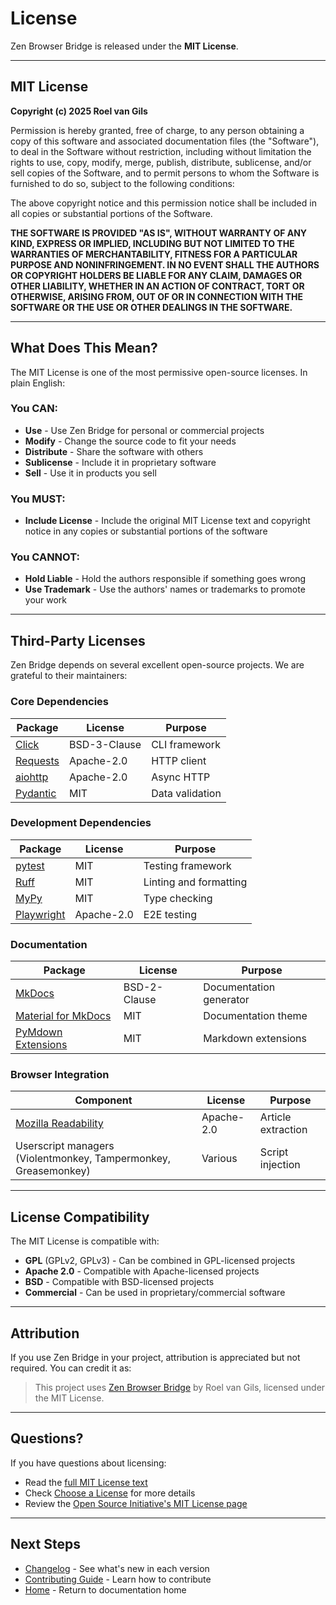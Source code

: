 # License

Zen Browser Bridge is released under the **MIT License**.

---

## MIT License

**Copyright (c) 2025 Roel van Gils**

Permission is hereby granted, free of charge, to any person obtaining a copy of this software and associated documentation files (the "Software"), to deal in the Software without restriction, including without limitation the rights to use, copy, modify, merge, publish, distribute, sublicense, and/or sell copies of the Software, and to permit persons to whom the Software is furnished to do so, subject to the following conditions:

The above copyright notice and this permission notice shall be included in all copies or substantial portions of the Software.

**THE SOFTWARE IS PROVIDED "AS IS", WITHOUT WARRANTY OF ANY KIND, EXPRESS OR IMPLIED, INCLUDING BUT NOT LIMITED TO THE WARRANTIES OF MERCHANTABILITY, FITNESS FOR A PARTICULAR PURPOSE AND NONINFRINGEMENT. IN NO EVENT SHALL THE AUTHORS OR COPYRIGHT HOLDERS BE LIABLE FOR ANY CLAIM, DAMAGES OR OTHER LIABILITY, WHETHER IN AN ACTION OF CONTRACT, TORT OR OTHERWISE, ARISING FROM, OUT OF OR IN CONNECTION WITH THE SOFTWARE OR THE USE OR OTHER DEALINGS IN THE SOFTWARE.**

---

## What Does This Mean?

The MIT License is one of the most permissive open-source licenses. In plain English:

### You CAN:

- **Use** - Use Zen Bridge for personal or commercial projects
- **Modify** - Change the source code to fit your needs
- **Distribute** - Share the software with others
- **Sublicense** - Include it in proprietary software
- **Sell** - Use it in products you sell

### You MUST:

- **Include License** - Include the original MIT License text and copyright notice in any copies or substantial portions of the software

### You CANNOT:

- **Hold Liable** - Hold the authors responsible if something goes wrong
- **Use Trademark** - Use the authors' names or trademarks to promote your work

---

## Third-Party Licenses

Zen Bridge depends on several excellent open-source projects. We are grateful to their maintainers:

### Core Dependencies

| Package | License | Purpose |
|---------|---------|---------|
| [Click](https://click.palletsprojects.com/) | BSD-3-Clause | CLI framework |
| [Requests](https://requests.readthedocs.io/) | Apache-2.0 | HTTP client |
| [aiohttp](https://docs.aiohttp.org/) | Apache-2.0 | Async HTTP |
| [Pydantic](https://docs.pydantic.dev/) | MIT | Data validation |

### Development Dependencies

| Package | License | Purpose |
|---------|---------|---------|
| [pytest](https://pytest.org/) | MIT | Testing framework |
| [Ruff](https://github.com/astral-sh/ruff) | MIT | Linting and formatting |
| [MyPy](http://mypy-lang.org/) | MIT | Type checking |
| [Playwright](https://playwright.dev/) | Apache-2.0 | E2E testing |

### Documentation

| Package | License | Purpose |
|---------|---------|---------|
| [MkDocs](https://www.mkdocs.org/) | BSD-2-Clause | Documentation generator |
| [Material for MkDocs](https://squidfunk.github.io/mkdocs-material/) | MIT | Documentation theme |
| [PyMdown Extensions](https://facelessuser.github.io/pymdown-extensions/) | MIT | Markdown extensions |

### Browser Integration

| Component | License | Purpose |
|-----------|---------|---------|
| [Mozilla Readability](https://github.com/mozilla/readability) | Apache-2.0 | Article extraction |
| Userscript managers (Violentmonkey, Tampermonkey, Greasemonkey) | Various | Script injection |

---

## License Compatibility

The MIT License is compatible with:

- **GPL** (GPLv2, GPLv3) - Can be combined in GPL-licensed projects
- **Apache 2.0** - Compatible with Apache-licensed projects
- **BSD** - Compatible with BSD-licensed projects
- **Commercial** - Can be used in proprietary/commercial software

---

## Attribution

If you use Zen Bridge in your project, attribution is appreciated but not required. You can credit it as:

> This project uses [Zen Browser Bridge](https://github.com/roelvangils/zen-bridge) by Roel van Gils, licensed under the MIT License.

---

## Questions?

If you have questions about licensing:

- Read the [full MIT License text](https://opensource.org/licenses/MIT)
- Check [Choose a License](https://choosealicense.com/licenses/mit/) for more details
- Review the [Open Source Initiative's MIT License page](https://opensource.org/licenses/MIT)

---

## Next Steps

- [Changelog](changelog.md) - See what's new in each version
- [Contributing Guide](../development/contributing.md) - Learn how to contribute
- [Home](../index.md) - Return to documentation home
